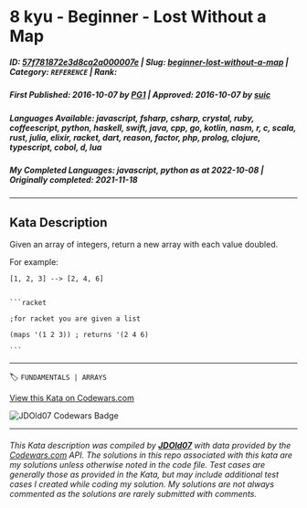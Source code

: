 # 8 kyu - Beginner - Lost Without a Map

##### **ID**: [57f781872e3d8ca2a000007e](https://www.codewars.com/kata/57f781872e3d8ca2a000007e) | **Slug**: [beginner-lost-without-a-map](https://www.codewars.com/kata/57f781872e3d8ca2a000007e) | **Category**: `REFERENCE` | **Rank**: <span style="color:white">8 kyu</span>

##### **First Published**: 2016-10-07 ***by*** [PG1](https://www.codewars.com/users/PG1) | **Approved**: 2016-10-07 ***by*** [suic](https://www.codewars.com/users/suic)

##### **Languages Available**: javascript, fsharp, csharp, crystal, ruby, coffeescript, python, haskell, swift, java, cpp, go, kotlin, nasm, r, c, scala, rust, julia, elixir, racket, dart, reason, factor, php, prolog, clojure, typescript, cobol, d, lua

##### **My Completed Languages**: javascript, python ***as at*** 2022-10-08 | **Originally completed**: 2021-11-18

---

## Kata Description


Given an array of integers, return a new array with each value doubled.



For example:



`[1, 2, 3] --> [2, 4, 6]`



~~~if:racket

```racket

;for racket you are given a list

(maps '(1 2 3)) ; returns '(2 4 6)

```

~~~

---


🏷 `FUNDAMENTALS | ARRAYS`


[View this Kata on Codewars.com](https://www.codewars.com/kata/57f781872e3d8ca2a000007e)

![](https://www.codewars.com/users/jdold07/badges/large "JDOld07 Codewars Badge")

---

###### *This Kata description was compiled by [**JDOld07**](https://tpstech.dev) with data provided by the [Codewars.com](https://www.codewars.com) API.  The solutions in this repo associated with this kata are my solutions unless otherwise noted in the code file.  Test cases are generally those as provided in the Kata, but may include additional test cases I created while coding my solution.  My solutions are not always commented as the solutions are rarely submitted with comments.*
